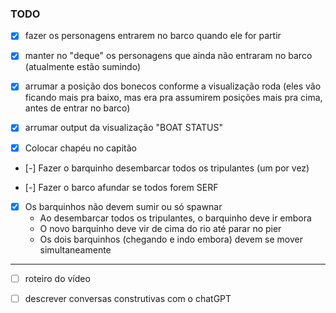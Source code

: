 ### TODO

- [x] fazer os personagens entrarem no barco quando ele for partir

- [x] manter no "deque" os personagens que ainda não entraram no barco (atualmente estão sumindo)

- [x] arrumar a posição dos bonecos conforme a visualização roda (eles vão ficando mais pra 
baixo, mas era pra assumirem posições mais pra cima, antes de entrar no barco)

- [x] arrumar output da visualização "BOAT STATUS"

- [x] Colocar chapéu no capitão

- [-] Fazer o barquinho desembarcar todos os tripulantes (um por vez)

- [-] Fazer o barco afundar se todos forem SERF

- [X] Os barquinhos não devem sumir ou só spawnar
    - Ao desembarcar todos os tripulantes, o barquinho deve ir embora
    - O novo barquinho deve vir de cima do rio até parar no pier
    - Os dois barquinhos (chegando e indo embora) devem se mover simultaneamente

---

- [ ] roteiro do vídeo

- [ ] descrever conversas construtivas com o chatGPT